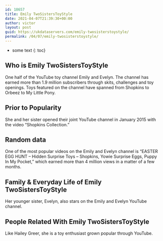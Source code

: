 ```yaml
---
id: 18657
title: Emily TwoSistersToyStyle
date: 2021-04-07T21:39:30+00:00
author: victor
layout: post
guid: https://ukdataservers.com/emily-twosisterstoystyle/
permalink: /04/07/emily-twosisterstoystyle/
---
```


* some text
{: toc}


## Who is Emily TwoSistersToyStyle



One half of the YouTube toy channel Emily and Evelyn. The channel has earned more than 1.9 million subscribers through skits, challenges and toy openings. Toys featured on the channel have spanned from Shopkins to Orbeez to My Little Pony. 

                
                
                
## Prior to Popularity



She and her sister opened their joint YouTube channel in January 2015 with the video &#8220;Shopkins Collection.&#8221;

                
                
                
## Random data



One of the most popular videos on the Emily and Evelyn channel is &#8220;EASTER EGG HUNT &#8211; Hidden Surprise Toys &#8211; Shopkins, Yowie Surprise Eggs, Puppy In My Pocket,&#8221; which earned more than 4 million views in a matter of a few months.

                
                
                
## Family & Everyday Life of Emily TwoSistersToyStyle



Her younger sister, Evelyn, also stars on the Emily and Evelyn YouTube channel.

                
                
                
## People Related With Emily TwoSistersToyStyle



Like Hailey Greer, she is a toy enthusiast grown popular through YouTube.

                
              
            
          
          
          